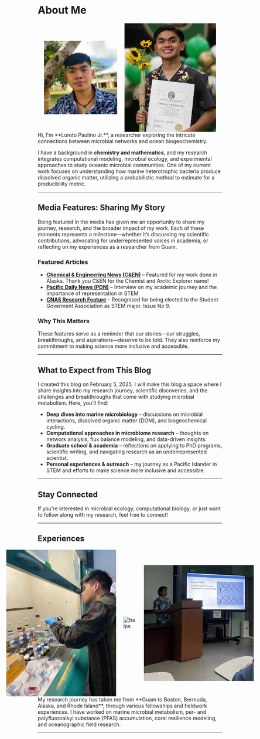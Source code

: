 # About Me  

<div style="display: flex; justify-content: center; align-items: center; gap: 20px;">
    <img src="assets/PhotogromGuam.jpeg" alt="PhotogromGuam" width="200">
    <img src="assets/Award.JPG" alt="AnotherPhoto" width="250">
</div>
Hi, I'm **Loreto Paulino Jr.**, a researcher exploring the intricate connections between microbial networks and ocean biogeochemistry. 

I have a background in **chemistry and mathematics**, and my research integrates computational modeling, microbial ecology, and experimental approaches to study oceanic microbial communities. One of my current work focuses on understanding how marine heterotrophic bacteria produce dissolved organic matter, utilizing a probabilistic method to estimate for a producibility metric. 

---

## Media Features: Sharing My Story

Being featured in the media has given me an opportunity to share my journey, research, and the broader impact of my work. Each of these moments represents a milestone—whether it’s discussing my scientific contributions, advocating for underrepresented voices in academia, or reflecting on my experiences as a researcher from Guam.

### Featured Articles
- **[Chemical & Engineering News (C&EN)](https://cen.acs.org/environment/CEN-talks-Loreto-Paulino-chemist/102/i19)** – Featured for my work done in Alaska. Thank you C&EN for the Chemist and Arctic Explorer name!
- **[Pacific Daily News (PDN)](https://www.guampdn.com/news/uog-student-headed-to-arctic-to-assist-with-climate-change-research/article_b1e2cef6-d027-11ed-a3dc-a33310c981f9.html)** – Interview on my academic journey and the importance of representation in STEM.
- **[CNAS Research Feature](https://www.uog.edu/schools-and-colleges/college-of-natural-and-applied-science/dive-into-cnas)** – Recognized for being elected to the Student Goverment Association as STEM major. Issue No 9. 

### Why This Matters
These features serve as a reminder that our stories—our struggles, breakthroughs, and aspirations—deserve to be told. They also reinforce my commitment to making science more inclusive and accessible.

---

## What to Expect from This Blog  

I created this blog  on February 5, 2025. I will make this blog a space where I share insights into my research journey, scientific discoveries, and the challenges and breakthroughs that come with studying microbial metabolism. Here, you’ll find:  

- **Deep dives into marine microbiology** – discussions on microbial interactions, dissolved organic matter (DOM), and biogeochemical cycling.  
- **Computational approaches in microbiome research** – thoughts on network analysis, flux balance modeling, and data-driven insights.  
- **Graduate school & academia** – reflections on applying to PhD programs, scientific writing, and navigating research as an underrepresented scientist.  
- **Personal experiences & outreach** – my journey as a Pacific Islander in STEM and efforts to make science more inclusive and accessible.  

---

## Stay Connected  

If you're interested in microbial ecology, computational biology, or just want to follow along with my research, feel free to connect!  

---

## Experiences 

<div style="display: flex; justify-content: center; align-items: center; gap: 20px;">
    <img src="assets/BIOS.JPG" alt="heli" width="300">
    <img src="assets/IMG_7425.JPG" alt="helps" width="250">
    <img src="assets/Extra.jpg" alt="Extra" width="300">
</div>
My research journey has taken me from **Guam to Boston, Bermuda, Alaska, and Rhode Island**, through various fellowships and fieldwork experiences. I have worked on marine microbial metabolism, per- and polyfluoroalkyl substance (PFAS) accumulation, coral resilience modeling, and oceanographic field research.

---